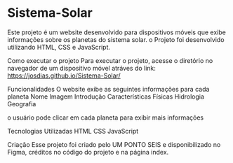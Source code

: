 # Sistema-Solar
Este projeto é um website desenvolvido para dispositivos móveis que exibe informações sobre os planetas do sistema solar. o Projeto foi desenvolvido utilizando HTML, CSS e JavaScript.

Como executar o projeto
Para executar o projeto, acesse o diretório no navegador de um dispositivo móvel atráves do link: https://josdias.github.io/Sistema-Solar/

Funcionalidades 
O website exibe as seguintes informações para cada planeta 
Nome
Imagem
Introdução
Características Físicas
Hidrologia
Geografia

o usuário pode clicar em cada planeta para exibir mais informações

Tecnologias Utilizadas
HTML
CSS
JavaScript

Criação
Esse projeto foi criado pelo UM PONTO SEIS e disponibilizado no Figma, créditos no código do projeto e na página index.

